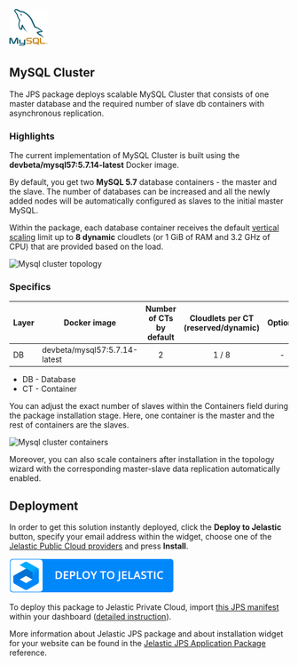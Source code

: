 [![MySQL Cluster](images/mysql.png)](../../../mysql-cluster)
## MySQL Cluster

The JPS package deploys scalable MySQL Cluster that consists of one master database and the required number of slave db containers with asynchronous replication.

### Highlights

The current implementation of MySQL Cluster is built using the **devbeta/mysql57:5.7.14-latest** Docker image.

By default, you get two **MySQL 5.7** database containers - the master and the slave. The number of databases can be increased and all the newly added nodes will be automatically configured as slaves to the initial master MySQL.

Within the package, each database container receives the default [vertical scaling](https://docs.jelastic.com/automatic-vertical-scaling) limit up to **8 dynamic** cloudlets (or 1 GiB of RAM and 3.2 GHz of CPU) that are provided based on the load.


![Mysql cluster topology](https://github.com/jelastic-jps/mysql-cluster/blob/master/images/mysql-cluster-top.png)


### Specifics
Layer              |   Docker image    | Number of CTs <br/> by default | Cloudlets per CT <br/> (reserved/dynamic) | Options
----------------- | --------------| :-----------------------------------------: | :-------------------------------------------------------: | :-----:
DB                  |    devbeta/mysql57:5.7.14-latest    |       2                                             |           1 / 8                                                       | -

* DB - Database 
* CT - Container

You can adjust the exact number of slaves within the Containers field during the package installation stage. Here, one container is the master and the rest of containers are the slaves.

![Mysql cluster containers](https://github.com/jelastic-jps/mysql-cluster/blob/master/images/mysql-cluster-containers.png)

Moreover, you can also scale containers after installation in the topology wizard with the corresponding master-slave data replication automatically enabled.

## Deployment

In order to get this solution instantly deployed, click the **Deploy to Jelastic** button, specify your email address within the widget, choose one of the [Jelastic Public Cloud providers](https://jelastic.cloud) and press **Install**.

[![Deploy](https://github.com/jelastic-jps/git-push-deploy/raw/master/images/deploy-to-jelastic.png)](https://jelastic.com/install-application/?manifest=https://raw.githubusercontent.com/jelastic-jps/mysql-cluster/master/manifest.jps)

To deploy this package to Jelastic Private Cloud, import [this JPS manifest](../../raw/master/manifest.jps) within your dashboard ([detailed instruction](https://docs.jelastic.com/environment-export-import#import)).

More information about Jelastic JPS package and about installation widget for your website can be found in the [Jelastic JPS Application Package](https://github.com/jelastic-jps/jpswiki/wiki/Jelastic-JPS-Application-Package) reference.
